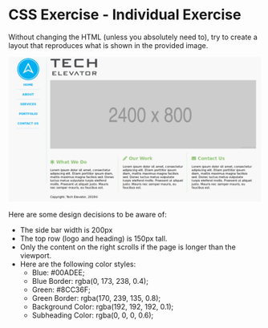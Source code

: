 # CSS Exercise - Individual Exercise

Without changing the HTML (unless you absolutely need to), try to create a layout that reproduces what is shown in the provided image.

![Layout Image](layout.png)

Here are some design decisions to be aware of:

* The side bar width is 200px
* The top row (logo and heading) is 150px tall.
* Only the content on the right scrolls if the page is longer than the viewport.
* Here are the following color styles:
    - Blue: #00ADEE;
    - Blue Border: rgba(0, 173, 238, 0.4);
    - Green: #8CC36F;
    - Green Border: rgba(170, 239, 135, 0.8);
    - Background Color: rgba(192, 192, 192, 0.1);
    - Subheading Color: rgba(0, 0, 0, 0.6);
